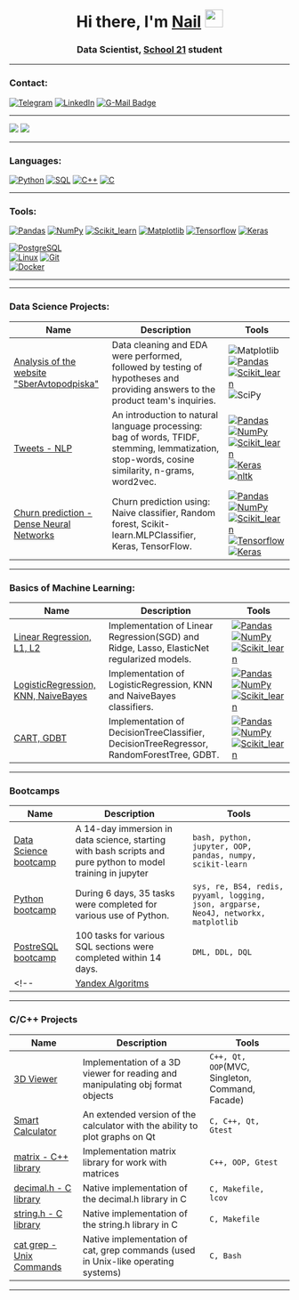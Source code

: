 <h1 align="center">Hi there, I'm <a href="https://www.linkedin.com/in/%D0%BD%D0%B0%D0%B8%D0%BB%D1%8C-%D0%B0%D1%85%D0%BC%D0%B5%D1%82%D0%B3%D0%B0%D1%80%D0%B8%D0%B5%D0%B2-838251206/" target="_blank">Nail</a> 
<img src="https://github.com/blackcater/blackcater/raw/main/images/Hi.gif" height="32"/></h1>
<h3 align="center">Data Scientist, <a href='https://21-school.ru/'>School 21</a> student</h3>

___  
### Contact:
[![Telegram](https://img.shields.io/badge/Telegram-0088cc?style=for-the-badge&logo=telegram&logoColor=white)](https://t.me/NailOren)
[![LinkedIn](https://img.shields.io/badge/linkedin-%230077B5.svg?style=for-the-badge&logo=linkedin&logoColor=white)](https://www.linkedin.com/in/%D0%BD%D0%B0%D0%B8%D0%BB%D1%8C-%D0%B0%D1%85%D0%BC%D0%B5%D1%82%D0%B3%D0%B0%D1%80%D0%B8%D0%B5%D0%B2-838251206/)
[![G-Mail Badge](https://img.shields.io/badge/Gmail-D14836?style=for-the-badge&logo=gmail&logoColor=white)](mailto:ahmetgarievnail@gmail.com)
___
![](https://github-profile-summary-cards.vercel.app/api/cards/most-commit-language?username=proger-n&theme=dracula) ![](https://github-profile-summary-cards.vercel.app/api/cards/repos-per-language?username=proger-n&theme=dracula)
___
### Languages:
[![Python](https://img.shields.io/badge/Python-000000?style=for-the-badge&logo=python&logoColor=F46D01)]()
[![SQL](https://img.shields.io/badge/SQL-000000?style=for-the-badge&logo=sql&logoColor=F46D01)]()
[![C++](https://img.shields.io/badge/C%2B%2B-000000?style=for-the-badge&logo=c%2B%2B&logoColor=F46D01)]()
[![C](https://img.shields.io/badge/C-000000?style=for-the-badge&logo=c&logoColor=F46D01)]()
___
### Tools:
[![Pandas](https://img.shields.io/badge/Pandas-000000?style=for-the-badge&logo=pandas&logoColor=F46D01)]()
[![NumPy](https://img.shields.io/badge/numpy-000000?style=for-the-badge&logo=numpy&logoColor=F46D01)]()
[![Scikit_learn](https://img.shields.io/badge/Scikit_learn-000000?style=for-the-badge&logo=scikit-learn&logoColor=F46D01)]()
[![Matplotlib](https://img.shields.io/badge/Matplotlib-000000?style=for-the-badge&logo=Matplotlib&logoColor=F46D01)]()
[![Tensorflow](https://img.shields.io/badge/Tensoflow-000000?style=for-the-badge&logo=tensorflow&logoColor=F46D01)]()
[![Keras](https://img.shields.io/badge/Keras-000000?style=for-the-badge&logo=Keras&logoColor=F46D01)]()  

[![PostgreSQL](https://img.shields.io/badge/PostgreSQL-000000?style=for-the-badge&logo=postgresql&logoColor=F46D01)]()  
[![Linux](https://img.shields.io/badge/Linux-000000?style=for-the-badge&logo=linux&logoColor=F46D01)]()
[![Git](https://img.shields.io/badge/Git-000000?style=for-the-badge&logo=git&logoColor=F46D01)]()  
[![Docker](https://img.shields.io/badge/Docker-000000?style=for-the-badge&logo=docker&logoColor=F46D01)]()
___

___
### **Data Science** Projects:
|    Name           | Description      | Tools        |
|    ---            |      ---         |  ---         |
| [Analysis of the website "SberAvtopodpiska"](https://github.com/proger-n/SberAutopodpiska_analysis) | Data cleaning and EDA were performed, followed by testing of hypotheses and providing answers to the product team's inquiries. | ![Matplotlib](https://img.shields.io/badge/Matplotlib-000000?style=for-the-badge&logo=matplotlib&logoColor=%white) [![Pandas](https://img.shields.io/badge/Pandas-000000?style=for-the-badge&logo=pandas&logoColor=F46D01)]() [![Scikit_learn](https://img.shields.io/badge/Scikit_learn-000000?style=for-the-badge&logo=scikit-learn&logoColor=F46D01)]() ![SciPy](https://img.shields.io/badge/SciPy-000000?style=for-the-badge&logo=scipy&logoColor=%white) |
| [Tweets - NLP](https://github.com/proger-n/DS_01_Tweets) | An introduction to natural language processing: bag of words, TFIDF, stemming, lemmatization, stop-words, cosine similarity, n-grams, word2vec. | [![Pandas](https://img.shields.io/badge/Pandas-000000?style=for-the-badge&logo=pandas&logoColor=F46D01)]() [![NumPy](https://img.shields.io/badge/numpy-000000?style=for-the-badge&logo=numpy&logoColor=F46D01)]() [![Scikit_learn](https://img.shields.io/badge/Scikit_learn-000000?style=for-the-badge&logo=scikit-learn&logoColor=F46D01)]() [![Keras](https://img.shields.io/badge/Keras-000000?style=for-the-badge&logo=Keras&logoColor=F46D01)]() [![nltk](https://img.shields.io/badge/nltk-000000?style=for-the-badge&logo=nltk&logoColor=F46D01)]() |
| [Churn prediction - Dense Neural Networks](https://github.com/proger-n/DS_02_Churn_prediction) | Churn prediction using: Naive classifier, Random forest, Scikit-learn.MLPClassifier, Keras, TensorFlow. | [![Pandas](https://img.shields.io/badge/Pandas-000000?style=for-the-badge&logo=pandas&logoColor=F46D01)]() [![NumPy](https://img.shields.io/badge/numpy-000000?style=for-the-badge&logo=numpy&logoColor=F46D01)]() [![Scikit_learn](https://img.shields.io/badge/Scikit_learn-000000?style=for-the-badge&logo=scikit-learn&logoColor=F46D01)]() [![Tensorflow](https://img.shields.io/badge/Tensoflow-000000?style=for-the-badge&logo=tensorflow&logoColor=F46D01)]() [![Keras](https://img.shields.io/badge/Keras-000000?style=for-the-badge&logo=Keras&logoColor=F46D01)]() |
___
### Basics of **Machine Learning**:
|    Name           | Description      | Tools        |
|    ---            |      ---         |  ---         |
| [Linear Regression, L1, L2](https://github.com/proger-n/ML_learning_02) | Implementation of Linear Regression(SGD) and Ridge, Lasso, ElasticNet regularized models. | [![Pandas](https://img.shields.io/badge/Pandas-000000?style=for-the-badge&logo=pandas&logoColor=F46D01)]() [![NumPy](https://img.shields.io/badge/numpy-000000?style=for-the-badge&logo=numpy&logoColor=F46D01)]() [![Scikit_learn](https://img.shields.io/badge/Scikit_learn-000000?style=for-the-badge&logo=scikit-learn&logoColor=F46D01)]() |
| [LogisticRegression, KNN, NaiveBayes](https://github.com/proger-n/ML_learning_04) | Implementation of LogisticRegression, KNN and NaiveBayes classifiers. | [![Pandas](https://img.shields.io/badge/Pandas-000000?style=for-the-badge&logo=pandas&logoColor=F46D01)]() [![NumPy](https://img.shields.io/badge/numpy-000000?style=for-the-badge&logo=numpy&logoColor=F46D01)]() [![Scikit_learn](https://img.shields.io/badge/Scikit_learn-000000?style=for-the-badge&logo=scikit-learn&logoColor=F46D01)]() |
| [CART, GDBT](https://github.com/proger-n/ML_learning_05) | Implementation of DecisionTreeClassifier, DecisionTreeRegressor, RandomForestTree, GDBT. | [![Pandas](https://img.shields.io/badge/Pandas-000000?style=for-the-badge&logo=pandas&logoColor=F46D01)]() [![NumPy](https://img.shields.io/badge/numpy-000000?style=for-the-badge&logo=numpy&logoColor=F46D01)]() [![Scikit_learn](https://img.shields.io/badge/Scikit_learn-000000?style=for-the-badge&logo=scikit-learn&logoColor=F46D01)]() |
___
### Bootcamps
|    Name           | Description      | Tools        |
|    ---            |      ---         |  ---         |
| [Data Science bootcamp](https://github.com/proger-n/DS_bootcamp) | A 14-day immersion in data science, starting with bash scripts and pure python to model training in jupyter | `bash, python, jupyter, OOP, pandas, numpy, scikit-learn` |
| [Python bootcamp](https://github.com/proger-n/Python_Bootcamp) | During 6 days, 35 tasks were completed for various use of Python. | `sys, re, BS4, redis, pyyaml, logging, json, argparse, Neo4J, networkx, matplotlib` |
| [PostreSQL bootcamp](https://github.com/proger-n/SQL_bootcamp) | 100 tasks for various SQL sections were completed within 14 days. | `DML, DDL, DQL` |
<!-- | [Yandex Algoritms](https://github.com/proger-n/YandexAlgoTraining) |  |  | -->
___
### C/C++ Projects
|    Name           | Description      | Tools        |
|    ---            |      ---         |  ---         |
| [3D Viewer](https://github.com/proger-n/3dViewerV2_cpp) | Implementation of a 3D viewer for reading and manipulating obj format objects | `C++, Qt, OOP`(MVC, Singleton, Command, Facade) |
| [Smart Calculator](https://github.com/proger-n/SmartCalcV1_c_cpp) | An extended version of the calculator with the ability to plot graphs on Qt | `C, C++, Qt, Gtest` |
| [matrix - C++ library](https://github.com/proger-n/Matrix_cpp) | Implementation matrix library for work with matrices | `C++, OOP, Gtest` |
| [decimal.h - C library](https://github.com/proger-n/decimal_c) | Native implementation of the decimal.h library in C | `C, Makefile, lcov` |
| [string.h - C library](https://github.com/proger-n/string_c) | Native implementation of the string.h library in C | `C, Makefile` |
| [cat grep - Unix Commands](https://github.com/proger-n/UnixCatGrep_c) | Native implementation of cat, grep commands (used in Unix-like operating systems) | `C, Bash` |
___

